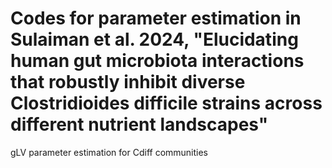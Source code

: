 # Codes for parameter estimation in Sulaiman et al. 2024, "Elucidating human gut microbiota interactions that robustly inhibit diverse Clostridioides difficile strains across different nutrient landscapes"
gLV parameter estimation for Cdiff communities 
